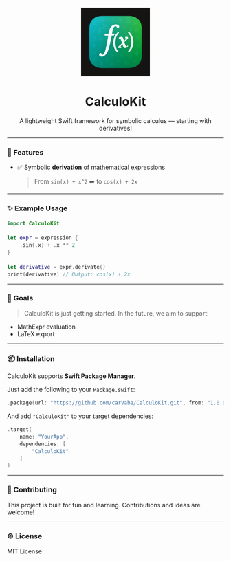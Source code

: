 <p align="center">
  <img src="Logo-CalculoKit.png" width="160" alt="CalculoKit Logo" />
</p>

<h1 align="center">CalculoKit</h1>

<p align="center">
  A lightweight Swift framework for symbolic calculus — starting with derivatives!
</p>

---

### 🚀 Features

- ✅ Symbolic **derivation** of mathematical expressions
  > From `sin(x) + x^2` ➡️ to `cos(x) + 2x`

---

### ✨ Example Usage

```swift
import CalculoKit

let expr = expression {
    .sin(.x) + .x ** 2
}

let derivative = expr.derivate()
print(derivative) // Output: cos(x) + 2x
```

---

### 🧱 Goals

> CalculoKit is just getting started. In the future, we aim to support:

- MathExpr evaluation
- LaTeX export

---

### 📦 Installation

CalculoKit supports **Swift Package Manager**.

Just add the following to your `Package.swift`:

```swift
.package(url: "https://github.com/carVaba/CalculoKit.git", from: "1.0.0")
```

And add `"CalculoKit"` to your target dependencies:

```swift
.target(
    name: "YourApp",
    dependencies: [
        "CalculoKit"
    ]
)
```

---

### 🤝 Contributing

This project is built for fun and learning. Contributions and ideas are welcome!

---

### © License

MIT License
